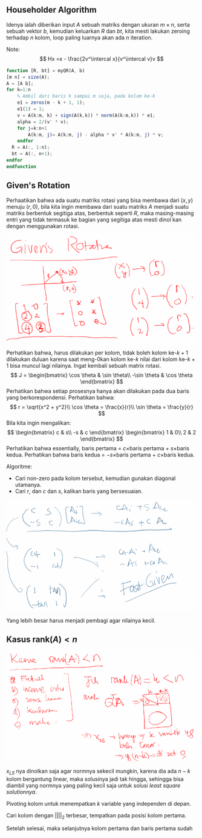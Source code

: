 ## Householder Algorithm

Idenya ialah diberikan input $A$ sebuah matriks dengan ukuran $m \times n$, serta sebuah vektor $b$, kemudian keluarkan $R$ dan $bt$, kita mesti lakukan zeroing terhadap $n$ kolom, loop paling luarnya akan ada $n$ iteration. 

Note:
$$
Hx =x - \frac{2v^\intercal x}{v^\intercal v}v
$$


```octave
function [R, bt] = myQR(A, b)
[m n] = size(A);
A = [A b];
for k=1:n
	% Ambil dari baris k sampai m saja, pada kolom ke-k
	e1 = zeros(m - k + 1, 1);
	e1(1) = 1;
  	v = A(k:m, k) + sign(A(k,k)) * norm(A(k:m,k)) * e1;
	alpha = 2/(v' * v);
	for j=k:n+1
		A(k:m, j)= A(k:m, j) - alpha * v' * A(k:m, j) * v;
	endfor
  R = A(:, 1:n);
  bt = A(:, n+1);
endfor
endfunction
```

## Given's Rotation

Perhaatikan bahwa ada suatu matriks rotasi yang bisa membawa dari $(x, y)$ menuju $(r, 0)$, bila kita ingin membawa dari suatu matriks $A$ menjadi suatu matriks berbentuk segitiga atas, berbentuk seperti $R$, maka masing-masing entri yang tidak termasuk ke bagian yang segitiga atas mesti dinol kan dengan menggunakan rotasi.

![image-20210329083944123](Kelas7.assets/image-20210329083944123.png)

Perhatikan bahwa, harus dilakukan per kolom, tidak boleh kolom ke-$k+1$ dilakukan duluan karena saat meng-0kan kolom ke-$k$ nilai dari kolom ke-$k+1$ bisa muncul lagi nilainya. Ingat kembali sebuah matrix rotasi.
$$
J = \begin{bmatrix}
\cos \theta & \sin \theta\\
-\sin \theta & \cos \theta
\end{bmatrix}
$$
Perhatikan bahwa setiap prosesnya hanya akan dilakukan pada dua baris yang berkorespondensi. Perhatikan bahwa:
$$
r = \sqrt{x^2 + y^2}\\
\cos \theta = \frac{x}{r}\\
\sin \theta = \frac{y}{r}
$$
Bila kita ingin mengalikan:
$$
\begin{bmatrix}
c & s\\
-s & c
\end{bmatrix}
\begin{bmatrix}
	1 & 0\\
	2 & 2
\end{bmatrix}
$$
Perhatikan bahwa essentially, baris pertama = $c \times$baris pertama + $s \times$baris kedua. Perhatikan bahwa baris kedua = $-s\times$baris pertama + $c\times$baris kedua.

Algoritme:

- Cari non-zero pada kolom tersebut, kemudian gunakan diagonal utamanya.
- Cari $r$, dan $c$ dan $s$, kalikan baris yang bersesuaian.

![image-20210329092354794](Kelas7.assets/image-20210329092354794.png)

Yang lebih besar harus menjadi pembagi agar nilainya kecil.

## Kasus $\text{rank}(A) < n$

![image-20210329093839845](Kelas7.assets/image-20210329093839845.png)

$x_{LS}$ nya dinolkan saja agar normnya sekecil mungkin, karena dia ada $n-k$ kolom bergantung linear, maka solusinya jadi tak hingga, sehingga bisa diambil yang normnya yang paling kecil saja untuk solusi *least square solutionnya*.

Pivoting kolom untuk menempatkan $k$ variable yang independen di depan.

Cari kolom dengan $||||_2$ terbesar, tempatkan pada posisi kolom pertama.

Setelah selesai, maka selanjutnya kolom pertama dan baris pertama sudah 